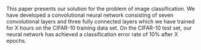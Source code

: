 This paper presents our solution for the problem of image classification. We have developed a convolutional neural network consisting of seven convolutional layers and three fully connected layers which we have trained for X hours on the CIFAR-10 training data set. On the CIFAR-10 test set, our neural network has achieved a classification error rate of 10% after X epochs.
